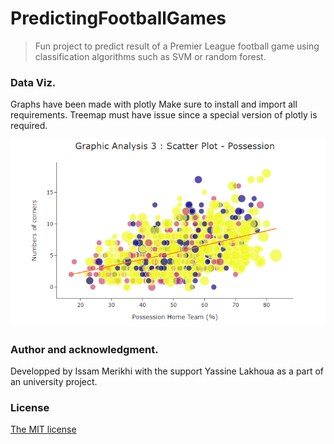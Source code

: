 # PredictingFootballGames

> Fun project to predict result of a Premier League football game using classification algorithms such as SVM or random forest.

###  Data Viz.

Graphs have been made with plotly
Make sure to install and import all requirements. Treemap must have issue since a special version of plotly is required.

<img src = "images/graph.png" width = "auto" height = "auto" >


###  Author and acknowledgment.
  
Developped by Issam Merikhi with the support Yassine Lakhoua as a part of an university project.

###  License

[The MIT license](https://github.com/IssamMerikhi/PredictingFootballGames/edit/main/LICENSE)
